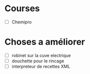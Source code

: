 # Courses
- [ ] Chemipro

# Choses a améliorer

- [ ] robinet sur la cuve electrique
- [ ] douchette pour le rincage
- [ ] interpreteur de recettes XML
